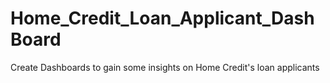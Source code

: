 # Home_Credit_Loan_Applicant_DashBoard
Create Dashboards to gain some insights on Home Credit's loan applicants
